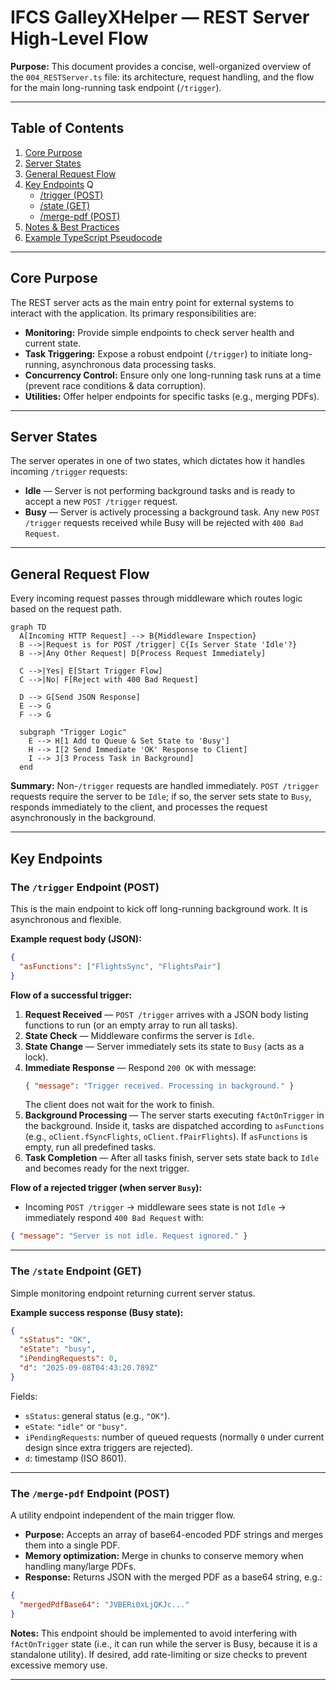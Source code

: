 # IFCS GalleyXHelper — REST Server High-Level Flow

**Purpose:** This document provides a concise, well-organized overview of the `004_RESTServer.ts` file: its architecture, request handling, and the flow for the main long-running task endpoint (`/trigger`).

---

## Table of Contents

1. [Core Purpose](#core-purpose)
2. [Server States](#server-states)
3. [General Request Flow](#general-request-flow)
4. [Key Endpoints](#key-endpoints) Q
   - [/trigger (POST)](#the-trigger-endpoint-post)
   - [/state (GET)](#the-state-endpoint-get)
   - [/merge-pdf (POST)](#the-merge-pdf-endpoint-post)
5. [Notes & Best Practices](#notes--best-practices)
6. [Example TypeScript Pseudocode](#example-typescript-pseudocode)

---

## Core Purpose

The REST server acts as the main entry point for external systems to interact with the application. Its primary responsibilities are:

- **Monitoring:** Provide simple endpoints to check server health and current state.
- **Task Triggering:** Expose a robust endpoint (`/trigger`) to initiate long-running, asynchronous data processing tasks.
- **Concurrency Control:** Ensure only one long-running task runs at a time (prevent race conditions & data corruption).
- **Utilities:** Offer helper endpoints for specific tasks (e.g., merging PDFs).

---

## Server States

The server operates in one of two states, which dictates how it handles incoming `/trigger` requests:

- **Idle** — Server is not performing background tasks and is ready to accept a new `POST /trigger` request.
- **Busy** — Server is actively processing a background task. Any new `POST /trigger` requests received while Busy will be rejected with `400 Bad Request`.

---

## General Request Flow

Every incoming request passes through middleware which routes logic based on the request path.

```mermaid
graph TD
  A[Incoming HTTP Request] --> B{Middleware Inspection}
  B -->|Request is for POST /trigger| C{Is Server State 'Idle'?}
  B -->|Any Other Request| D[Process Request Immediately]

  C -->|Yes| E[Start Trigger Flow]
  C -->|No| F[Reject with 400 Bad Request]

  D --> G[Send JSON Response]
  E --> G
  F --> G

  subgraph "Trigger Logic"
    E --> H[1 Add to Queue & Set State to 'Busy']
    H --> I[2 Send Immediate 'OK' Response to Client]
    I --> J[3 Process Task in Background]
  end
```

**Summary:** Non-`/trigger` requests are handled immediately. `POST /trigger` requests require the server to be `Idle`; if so, the server sets state to `Busy`, responds immediately to the client, and processes the request asynchronously in the background.

---

## Key Endpoints

### The `/trigger` Endpoint (POST)

This is the main endpoint to kick off long-running background work. It is asynchronous and flexible.

**Example request body (JSON):**

```json
{
  "asFunctions": ["FlightsSync", "FlightsPair"]
}
```

**Flow of a successful trigger:**

1. **Request Received** — `POST /trigger` arrives with a JSON body listing functions to run (or an empty array to run all tasks).
2. **State Check** — Middleware confirms the server is `Idle`.
3. **State Change** — Server immediately sets its state to `Busy` (acts as a lock).
4. **Immediate Response** — Respond `200 OK` with message:
   ```json
   { "message": "Trigger received. Processing in background." }
   ```
   The client does not wait for the work to finish.
5. **Background Processing** — The server starts executing `fActOnTrigger` in the background. Inside it, tasks are dispatched according to `asFunctions` (e.g., `oClient.fSyncFlights`, `oClient.fPairFlights`). If `asFunctions` is empty, run all predefined tasks.
6. **Task Completion** — After all tasks finish, server sets state back to `Idle` and becomes ready for the next trigger.

**Flow of a rejected trigger (when server `Busy`):**

- Incoming `POST /trigger` -> middleware sees state is not `Idle` -> immediately respond `400 Bad Request` with:

```json
{ "message": "Server is not idle. Request ignored." }
```

---

### The `/state` Endpoint (GET)

Simple monitoring endpoint returning current server status.

**Example success response (Busy state):**

```json
{
  "sStatus": "OK",
  "eState": "busy",
  "iPendingRequests": 0,
  "d": "2025-09-08T04:43:20.789Z"
}
```

Fields:

- `sStatus`: general status (e.g., `"OK"`).
- `eState`: `"idle"` or `"busy"`.
- `iPendingRequests`: number of queued requests (normally `0` under current design since extra triggers are rejected).
- `d`: timestamp (ISO 8601).

---

### The `/merge-pdf` Endpoint (POST)

A utility endpoint independent of the main trigger flow.

- **Purpose:** Accepts an array of base64-encoded PDF strings and merges them into a single PDF.
- **Memory optimization:** Merge in chunks to conserve memory when handling many/large PDFs.
- **Response:** Returns JSON with the merged PDF as a base64 string, e.g.:

```json
{
  "mergedPdfBase64": "JVBERi0xLjQKJc..."
}
```

**Notes:** This endpoint should be implemented to avoid interfering with `fActOnTrigger` state (i.e., it can run while the server is Busy, because it is a standalone utility). If desired, add rate-limiting or size checks to prevent excessive memory use.

---
